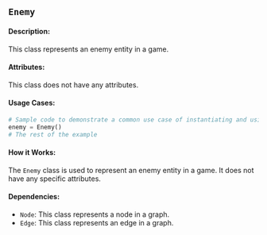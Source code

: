 ## `Enemy`

#### Description:
This class represents an enemy entity in a game.

#### Attributes:
This class does not have any attributes.

#### Usage Cases:

```python
# Sample code to demonstrate a common use case of instantiating and using the class
enemy = Enemy()
# The rest of the example
```

#### How it Works:

The `Enemy` class is used to represent an enemy entity in a game. It does not have any specific attributes.

#### Dependencies:
- `Node`: This class represents a node in a graph.
- `Edge`: This class represents an edge in a graph.